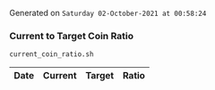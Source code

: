 Generated on `Saturday 02-October-2021 at 00:58:24`

### Current to Target Coin Ratio
`current_coin_ratio.sh`

Date|Current|Target|Ratio
---|---|---|---
